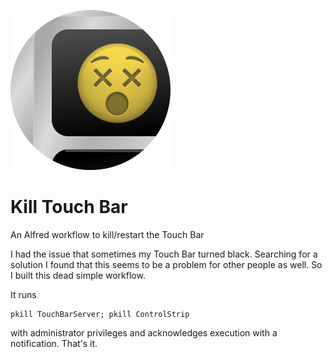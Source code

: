 ![Kill Touch Bar Logo](./Touchbar.png)
# Kill Touch Bar
An Alfred workflow to kill/restart the Touch Bar

I had the issue that sometimes my Touch Bar turned black. Searching for a solution I found that this seems to be a problem for other people as well. So I built this dead simple workflow.

It runs

    pkill TouchBarServer; pkill ControlStrip

with administrator privileges and acknowledges execution with a notification. That's it.
